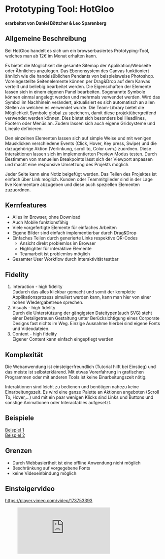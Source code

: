 # Prototyping Tool: HotGloo
#### erarbeitet von Daniel Böttcher & Leo Sparenberg

## Allgemeine Beschreibung

Bei HotGloo handelt es sich um ein browserbasiertes Prototyping-Tool, welches man ab 12€ im Monat erhalten kann. 

Es bietet die Möglichkeit die gesamte Sitemap der Applikation/Webseite oder Ähnliches anzulegen. Das Ebenensystem des Canvas funktioniert ähnlich wie die handelsüblichen Pendants von beispielsweise Photoshop. Voreingestellte Seitenelemente können per Drag&Drop auf dem Kanvas verteilt und beliebig bearbeitet werden. Die Eigenschaften der Elemente lassen sich in einem eigenen Panel bearbeiten. Sogenannte Symbole können einmal angelegt werden und mehrmals verwendet werden. Wird das Symbol im Nachhinein verändert, aktualisiert es sich automatisch an allen Stellen an welchen es verwendet wurde. Die Team-Library bietet die Möglichkeit Symbole global zu speichern, damit diese projektübergreifend verwendet werden können. Dies bietet sich besonders bei Headlines, Footern oder Menüs an. Zudem lassen sich auch eigene Gridsysteme und Lineale definieren.

Den einzelnen Elementen lassen sich auf simple Weise und mit wenigen Mausklicken verschiedene Events (Click, Hover, Key press, Swipe) und die dazugehörige Aktion (Verlinkung, scroll to, Color uvm.) zuordnen. Diese Interaktionen lassen sich im implementierten Preview Modus testen. Durch Bestimmen von manuellen Breakpoints lässt sich der Viewport anpassen und macht eine responsive Umsetzung des Projekts möglich.

Jeder Seite kann eine Notiz beigefügt werden. Das Teilen des Projektes ist einfach über Link möglich. Kunden oder Teammitglieder sind in der Lage live Kommentare abzugeben und diese auch speziellen Elementen zuzuordnen.

## Kernfeatures
* Alles im Browser, ohne Download
* Auch Mobile funktionsfähig
* Viele vorgefertigte Elemente für einfaches Arbeiten
* Eigene Bilder sind einfach implementierbar durch Drag&Drop
* Einfaches Teilen durch generierte Links respektive QR-Codes
  * Ansicht direkt problemlos im Browser
  * Highlighter für interaktive Elemente 
  * Teamarbeit ist problemlos möglich
* Gesamter User Workflow durch Interaktivität testbar

## Fidelity
1. Interaction - high fidelity <br>Dadurch das alles klickbar gemacht und somit der komplette Applikationsprozess simuliert werden kann, kann man hier von einer hohen WIedergabetreue sprechen.
2. Visuals - high fidelity <br>Durch die Unterstützung der gängigsten Dateitypen(auch SVG) steht einer Detailgetreuen Gestaltung unter Berücksichtigung eines Corporate Designs fast nichts im Weg. Einzige Ausnahme hierbei sind eigene Fonts und Videodateien.
3. Content - high fidelity <br>Eigener Content kann einfach eingepflegt werden

## Komplexität
Die Webanwendung ist einsteigerfreundlich (Tutorial hilft bei Einstieg) und das meiste ist selbsterklärend. Mit etwas Vorerfahrung in grafischen Programmen oder mit anderen Tools ist keine Einarbeitungszeit nötig.

Interaktionen sind leicht zu bedienen und benötigen nahezu keine Einarbeitungszeit. Es wird eine ganze Palette an Aktionen angeboten (Scroll To, Hover,…) und mit ein paar wenigen Klicks sind Links und Buttons und sonstige Animationen oder Interactables aufgesetzt.

## Beispiele
[Beispiel 1](https://matumbo.hotgloo.io/share/TXjgYVlGQRJuhbl)<br>
[Beispiel 2](https://matumbo.hotgloo.io/share/sT3NCkj3MkeZP37)

## Grenzen
* Durch Webbasiertheit ist eine offline Anwendung nicht möglich
* Beschränkung auf vorgegebene Fonts
* keine Videoeinbindung möglich

## Einsteigervideo
https://player.vimeo.com/video/173753393

<figure class="video_container">
  <iframe src="https://player.vimeo.com/video/173753393" frameborder="0" allowfullscreen="true"> </iframe>
</figure>

